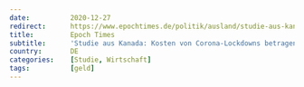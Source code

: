 ```yaml
---
date:          2020-12-27
redirect:      https://www.epochtimes.de/politik/ausland/studie-aus-kanada-kosten-von-corona-lockdowns-betragen-zehnfache-des-nutzens-a3411136.html
title:         Epoch Times
subtitle:      'Studie aus Kanada: Kosten von Corona-Lockdowns betragen Zehnfache des Nutzens'
country:       DE
categories:    [Studie, Wirtschaft]
tags:          [geld]
---
```

